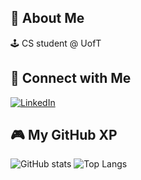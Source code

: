 ## 👾 About Me
🕹️ CS student @ UofT  

## 🔗 Connect with Me

[![LinkedIn](https://img.shields.io/badge/LinkedIn-0A66C2?style=flat-square&logo=linkedin&logoColor=white&labelColor=000000)](https://www.linkedin.com/in/xiaohan-m-969668336/)


## 🎮 My GitHub XP
![GitHub stats](https://github-readme-stats.vercel.app/api?username=xh-ma&show_icons=true&theme=tokyonight&bg_color=000000&title_color=00ff00&icon_color=ff69b4)
![Top Langs](https://github-readme-stats.vercel.app/api/top-langs/?username=xh-ma&layout=compact&bg_color=000000&title_color=00ff00&text_color=ffffff&icon_color=ff69b4)






